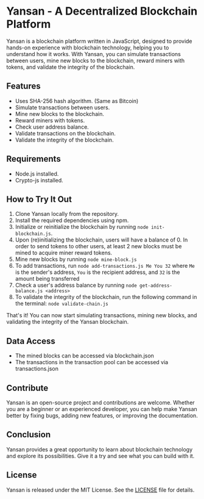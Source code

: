 # Yansan - A Decentralized Blockchain Platform

Yansan is a blockchain platform written in JavaScript, designed to provide hands-on experience with blockchain technology, helping you to understand how it works. With Yansan, you can simulate transactions between users, mine new blocks to the blockchain, reward miners with tokens, and validate the integrity of the blockchain.

## Features

- Uses SHA-256 hash algorithm. (Same as Bitcoin)
- Simulate transactions between users.
- Mine new blocks to the blockchain.
- Reward miners with tokens.
- Check user address balance.
- Validate transactions on the blockchain.
- Validate the integrity of the blockchain.

## Requirements

- Node.js installed.
- Crypto-js installed.

## How to Try It Out

1. Clone Yansan locally from the repository.
2. Install the required dependencies using npm.
3. Initialize or reinitialize the blockchain by running `node init-blockchain.js`.
4. Upon (re)initializing the blockchain, users will have a balance of 0. In order to send tokens to other users, at least 2 new blocks must be mined to acquire miner reward tokens.
5. Mine new blocks by running `node mine-block.js`
6. To add transactions, run `node add-transactions.js Me You 32` where `Me` is the sender's address, `You` is the recipient address, and `32` is the amount being transferred
7. Check a user's address balance by running `node get-address-balance.js <address>`
8. To validate the integrity of the blockchain, run the following command in the terminal:
   `node validate-chain.js`

That's it! You can now start simulating transactions, mining new blocks, and validating the integrity of the Yansan blockchain.

## Data Access

- The mined blocks can be accessed via blockchain.json
- The transactions in the transaction pool can be accessed via transactions.json

## Contribute

Yansan is an open-source project and contributions are welcome. Whether you are a beginner or an experienced developer, you can help make Yansan better by fixing bugs, adding new features, or improving the documentation.

## Conclusion

Yansan provides a great opportunity to learn about blockchain technology and explore its possibilities. Give it a try and see what you can build with it.

## License

Yansan is released under the MIT License. See the [LICENSE](https://github.com/dev0cloo/Yansan/blob/main/LICENSE) file for details.
